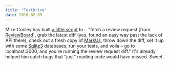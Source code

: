 ```yaml
---
title: "TestDrive"
date: 2010-02-09
---
```

Mike Conley has built <a href="http://mikeconley.ca/blog/2010/02/09/take-those-code-review-requests-for-a-testdrive/">a little script</a> to… "fetch a review request [from <a href="http://www.reviewboard.org/">ReviewBoard</a>], grab the latest diff (yes, found an easy way past the lack of API there), check out a fresh copy of <a href="http://markusproject.org">MarkUs</a>, throw down the diff, set it up with some <a href="http://www.sqlite.org/">Sqlite3</a> databases, run your tests, and voila &ndash; go to localhost:3000, and you're running the review request diff." It's already helped him catch bugs that "just" reading code would have missed. Sweet.
